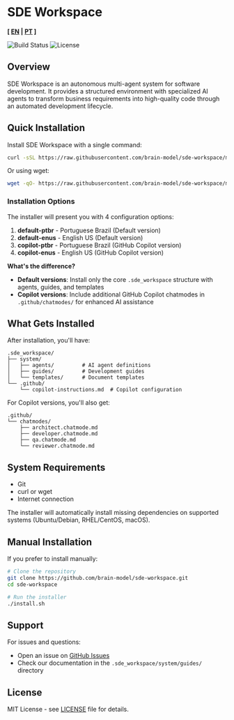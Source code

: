 # SDE Workspace

**[ [EN](README.md) | [PT](README.ptbr.md) ]**

![Build Status](https://img.shields.io/badge/build-passing-brightgreen)
![License](https://img.shields.io/badge/license-MIT-blue)

## Overview

SDE Workspace is an autonomous multi-agent system for software development. It provides a structured environment with specialized AI agents to transform business requirements into high-quality code through an automated development lifecycle.

## Quick Installation

Install SDE Workspace with a single command:

```bash
curl -sSL https://raw.githubusercontent.com/brain-model/sde-workspace/master/boot.sh | bash
```

Or using wget:

```bash
wget -qO- https://raw.githubusercontent.com/brain-model/sde-workspace/master/boot.sh | bash
```

### Installation Options

The installer will present you with 4 configuration options:

1. **default-ptbr** - Portuguese Brazil (Default version)
2. **default-enus** - English US (Default version)  
3. **copilot-ptbr** - Portuguese Brazil (GitHub Copilot version)
4. **copilot-enus** - English US (GitHub Copilot version)

**What's the difference?**

- **Default versions**: Install only the core `.sde_workspace` structure with agents, guides, and templates
- **Copilot versions**: Include additional GitHub Copilot chatmodes in `.github/chatmodes/` for enhanced AI assistance

## What Gets Installed

After installation, you'll have:

```
.sde_workspace/
├── system/
│   ├── agents/         # AI agent definitions
│   ├── guides/         # Development guides
│   └── templates/      # Document templates
└── .github/
    └── copilot-instructions.md  # Copilot configuration
```

For Copilot versions, you'll also get:

```
.github/
└── chatmodes/
    ├── architect.chatmode.md
    ├── developer.chatmode.md
    ├── qa.chatmode.md
    └── reviewer.chatmode.md
```

## System Requirements

- Git
- curl or wget
- Internet connection

The installer will automatically install missing dependencies on supported systems (Ubuntu/Debian, RHEL/CentOS, macOS).

## Manual Installation

If you prefer to install manually:

```bash
# Clone the repository
git clone https://github.com/brain-model/sde-workspace.git
cd sde-workspace

# Run the installer
./install.sh
```

## Support

For issues and questions:
- Open an issue on [GitHub Issues](https://github.com/brain-model/sde-workspace/issues)
- Check our documentation in the `.sde_workspace/system/guides/` directory

## License

MIT License - see [LICENSE](LICENSE) file for details.
